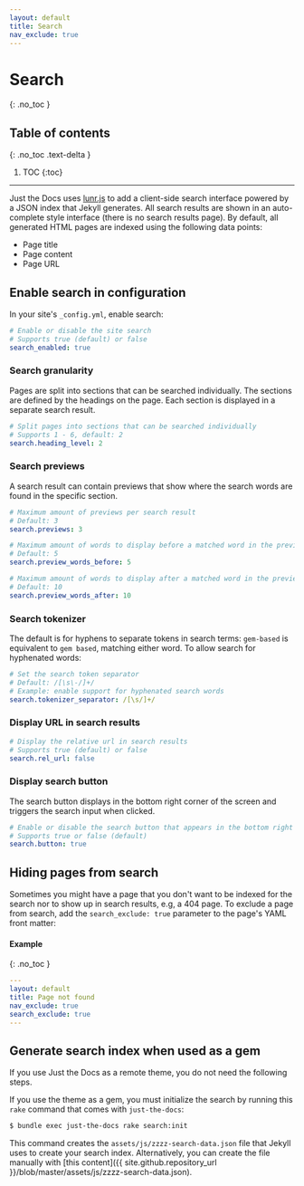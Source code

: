 ```yaml
---
layout: default
title: Search
nav_exclude: true
---
```


# Search
{: .no_toc }

## Table of contents
{: .no_toc .text-delta }

1. TOC
{:toc}

---

Just the Docs uses [lunr.js](http://lunrjs.com) to add a client-side search interface powered by a JSON index that Jekyll generates.
All search results are shown in an auto-complete style interface (there is no search results page).
By default, all generated HTML pages are indexed using the following data points:

- Page title
- Page content
- Page URL

## Enable search in configuration

In your site's `_config.yml`, enable search:

```yaml
# Enable or disable the site search
# Supports true (default) or false
search_enabled: true
```

### Search granularity

Pages are split into sections that can be searched individually.
The sections are defined by the headings on the page.
Each section is displayed in a separate search result.

```yaml
# Split pages into sections that can be searched individually
# Supports 1 - 6, default: 2
search.heading_level: 2
```

### Search previews

A search result can contain previews that show where the search words are found in the specific section.

```yaml
# Maximum amount of previews per search result
# Default: 3
search.previews: 3

# Maximum amount of words to display before a matched word in the preview
# Default: 5
search.preview_words_before: 5

# Maximum amount of words to display after a matched word in the preview
# Default: 10
search.preview_words_after: 10
```

### Search tokenizer

The default is for hyphens to separate tokens in search terms:
`gem-based` is equivalent to `gem based`, matching either word.
To allow search for hyphenated words:

```yaml
# Set the search token separator
# Default: /[\s\-/]+/
# Example: enable support for hyphenated search words
search.tokenizer_separator: /[\s/]+/
```

### Display URL in search results

```yaml
# Display the relative url in search results
# Supports true (default) or false
search.rel_url: false
```

### Display search button

The search button displays in the bottom right corner of the screen and triggers the search input when clicked.

```yaml
# Enable or disable the search button that appears in the bottom right corner of every page
# Supports true or false (default)
search.button: true
```


## Hiding pages from search

Sometimes you might have a page that you don't want to be indexed for the search nor to show up in search results, e.g, a 404 page.
To exclude a page from search, add the `search_exclude: true` parameter to the page's YAML front matter:

#### Example
{: .no_toc }

```yaml
---
layout: default
title: Page not found
nav_exclude: true
search_exclude: true
---
```


## Generate search index when used as a gem

If you use Just the Docs as a remote theme, you do not need the following steps.

If you use the theme as a gem, you must initialize the search by running this `rake` command that comes with `just-the-docs`:

```bash
$ bundle exec just-the-docs rake search:init
```

This command creates the `assets/js/zzzz-search-data.json` file that Jekyll uses to create your search index.
Alternatively, you can create the file manually with [this content]({{ site.github.repository_url }}/blob/master/assets/js/zzzz-search-data.json).
